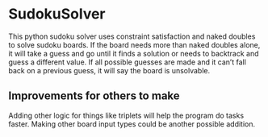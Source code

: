 # SudokuSolver
This python sudoku solver uses constraint satisfaction and naked doubles to solve sudoku boards.
If the board needs more than naked doubles alone, it will take a guess and go until it finds a solution or needs to backtrack and guess a different value.  If all possible guesses are made and it can’t fall back on a previous guess, it will say the board is unsolvable.  

## Improvements for others to make
Adding other logic for things like triplets will help the program do tasks faster.
Making other board input types could be another possible addition.
